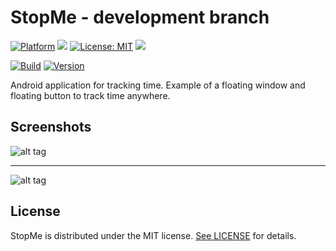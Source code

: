 # StopMe - development branch

[![Platform](https://img.shields.io/badge/platform-Android-blue.svg)](https://www.android.com)
<a target="_blank" href="https://android-arsenal.com/api?level=23" title="API23+"><img src="https://img.shields.io/badge/API-23+-blue.svg" /></a>
[![License: MIT](https://img.shields.io/badge/License-MIT-blue.svg)](https://opensource.org/licenses/MIT)
<a target="_blank" href="https://www.paypal.me/GuepardoApps" title="Donate using PayPal"><img src="https://img.shields.io/badge/paypal-donate-blue.svg" /></a>

[![Build](https://img.shields.io/badge/build-success-green.svg)](https://github.com/GuepardoApps-Releases/StopMe/tree/develop/releases/1-2-3-181011.aab)
[![Version](https://img.shields.io/badge/version-v1.2.3.181011-blue.svg)](https://github.com/GuepardoApps-Releases/StopMe/develop/)

Android application for tracking time.
Example of a floating window and floating button to track time anywhere.

## Screenshots

![alt tag](https://github.com/GuepardoApps-Releases/StopMe/blob/develop/screenshots/header_001.png)
___________________________________

![alt tag](https://github.com/GuepardoApps-Releases/StopMe/blob/develop/screenshots/header_002.png)

## License

StopMe is distributed under the MIT license. [See LICENSE](LICENSE.md) for details.